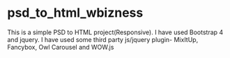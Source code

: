 # psd_to_html_wbizness
This is a simple PSD to HTML project(Responsive). I have used Bootstrap 4 and jquery. 
I have used some third party js/jquery plugin- MixItUp, Fancybox, Owl Carousel and WOW.js
